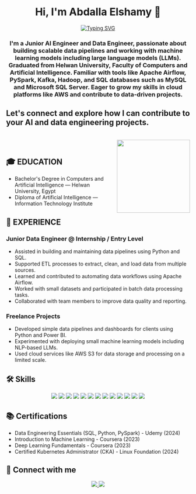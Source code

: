 <h1 align="center">Hi, I'm Abdalla Elshamy 👋</h1>
<p align="center">
  <a href="https://readme-typing-svg.herokuapp.com?font=Vujahday+Script&color=%23876CF7&size=35&height=60&lines=Welcome+to+Abdalla's+Github+!">
    <img src="https://readme-typing-svg.herokuapp.com?font=Vujahday+Script&color=%23876CF7&size=35&height=60&lines=Welcome+to+Abdalla's+Github+!" alt="Typing SVG" />
  </a>
</p>

<h3 align="center">I'm a Junior AI Engineer and Data Engineer, passionate about building scalable data pipelines and working with machine learning models including large language models (LLMs).  
Graduated from Helwan University, Faculty of Computers and Artificial Intelligence.  
Familiar with tools like Apache Airflow, PySpark, Kafka, Hadoop, and SQL databases such as MySQL and Microsoft SQL Server.  
Eager to grow my skills in cloud platforms like AWS and contribute to data-driven projects.</h3>
<h2>Let's connect and explore how I can contribute to your AI and data engineering projects.</h2>
<br>
<img align="right" src="https://user-images.githubusercontent.com/63050133/156676671-d5b2e362-97d4-4404-9447-dd71ddfea82f.gif" width="200px"/>
<br>

## 🎓 EDUCATION

- Bachelor's Degree in Computers and Artificial Intelligence — Helwan University, Egypt  
- Diploma of Artificial Intelligence — Information Technology Institute  

## 💼 EXPERIENCE
### Junior Data Engineer @ Internship / Entry Level
- Assisted in building and maintaining data pipelines using Python and SQL.
- Supported ETL processes to extract, clean, and load data from multiple sources.
- Learned and contributed to automating data workflows using Apache Airflow.
- Worked with small datasets and participated in batch data processing tasks.
- Collaborated with team members to improve data quality and reporting.

### Freelance Projects
- Developed simple data pipelines and dashboards for clients using Python and Power BI.
- Experimented with deploying small machine learning models including NLP-based LLMs.
- Used cloud services like AWS S3 for data storage and processing on a limited scale.

## 🛠 Skills
<p align="center">  
  <img src="https://img.shields.io/badge/Python-3776AB?style=for-the-badge&logo=python&logoColor=white"/>
  <img src="https://img.shields.io/badge/MySQL-005C84?style=for-the-badge&logo=mysql&logoColor=white"/>
  <img src="https://img.shields.io/badge/Hadoop-66CCFF?style=for-the-badge&logo=apachehadoop&logoColor=black"/> 
  <img src="https://img.shields.io/badge/Spark-E25A1C?style=for-the-badge&logo=apachespark&logoColor=white"/>
  <img src="https://img.shields.io/badge/Kafka-231F20?style=for-the-badge&logo=apachekafka&logoColor=white"/>
  <img src="https://img.shields.io/badge/NiFi-003366?style=for-the-badge&logo=data&logoColor=white"/>
  <img src="https://img.shields.io/badge/Airflow-017CEE?style=for-the-badge&logo=apacheairflow&logoColor=white"/>
  <img src="/Snowflake-56B9EB?style=for-the-badge&logo=snowflake&logoColor=white"/>
  <img src="https://img.shields.io/badge/NLP-BE94E3?style=for-the-badge&logo=spacy&logoColor=white"/>
  <img src="https://img.shields.io/badge/LLM-FF6F61?style=for-the-badge&logo=openai&logoColor=white"/>
  <img src="https://img.shields.io/badge/dbt-FF694B?style=for-the-badge&logo=dbt&logoColor=white"/>
  <img src="https://img.shields.io/badge/Docker-2496ED?style=for-the-badge&logo=docker&logoColor=white"/>
  <img src="https://img.shields.io/badge/Power BI-F2C811?style=for-the-badge&logo=powerbi&logoColor=black"/>
</p>

## 📚 Certifications
- Data Engineering Essentials (SQL, Python, PySpark) - Udemy (2024)
- Introduction to Machine Learning - Coursera (2023)
- Deep Learning Fundamentals - Coursera (2023)
- Certified Kubernetes Administrator (CKA) - Linux Foundation (2024)

## 📩 Connect with me
<p align="center">
  <a href="mailto:abdalla.elshamy@example.com" title="Gmail">
    <img src="https://img.shields.io/badge/gmail-%23F05033.svg?style=for-the-badge&logo=gmail&logoColor=white"/>
  </a>
  <a href="https://www.linkedin.com/in/abdalla-elshamy/" title="LinkedIn">
    <img src="https://img.shields.io/badge/linkedin-%230077B5.svg?style=for-the-badge&logo=linkedin&logoColor=white"/>
  </a>
</p>

